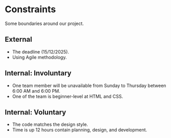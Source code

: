 # Constraints

Some boundaries around our project.

## External

- The deadline (15/12/2025).
- Using Agile methodology.

## Internal: Involuntary

- One team member will be unavailable from Sunday to Thursday between 6:00 AM
  and 6:00 PM.
- One of the team is beginner-level at HTML and CSS.

## Internal: Voluntary

- The code matches the design style.
- Time is up 12 hours contain planning, design, and development.
